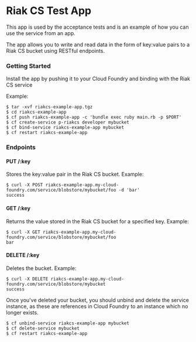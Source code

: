 # Riak CS Test App

This app is used by the acceptance tests and is an example of how you can use the service from an app.

The app allows you to write and read data in the form of key:value pairs to a Riak CS bucket using RESTful endpoints.

### Getting Started

Install the app by pushing it to your Cloud Foundry and binding with the Riak CS service

Example:

    $ tar -xvf riakcs-example-app.tgz
    $ cd riakcs-example-app
    $ cf push riakcs-example-app -c 'bundle exec ruby main.rb -p $PORT'
    $ cf create-service p-riakcs developer mybucket
    $ cf bind-service riakcs-example-app mybucket
    $ cf restart riakcs-example-app

### Endpoints

#### PUT /:key

Stores the key:value pair in the Riak CS bucket. Example:

    $ curl -X POST riakcs-example-app.my-cloud-foundry.com/service/blobstore/mybucket/foo -d 'bar'
    success


#### GET /:key

Returns the value stored in the Riak CS bucket for a specified key. Example:

    $ curl -X GET riakcs-example-app.my-cloud-foundry.com/service/blobstore/mybucket/foo
    bar

#### DELETE /:key

Deletes the bucket. Example:

    $ curl -X DELETE riakcs-example-app.my-cloud-foundry.com/service/blobstore/mybucket
    success

Once you've deleted your bucket, you should unbind and delete the service instance, as these are references in Cloud Foundry to an instance which no longer exists.

    $ cf unbind-service riakcs-example-app mybucket
    $ cf delete-service mybucket
    $ cf restart riakcs-example-app
